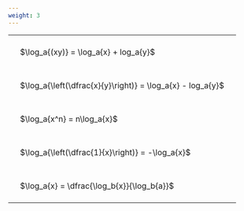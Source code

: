 ```yaml
---
weight: 3
---
```


<style type="text/css">
#T_54d1f th.col_heading {
  text-align: left;
  font-size: 1em;
}
#T_54d1f td {
  text-align: left;
  font-size: 1em;
  padding: 1.5em;
}
</style>
<table id="T_54d1f">
  <thead>
  </thead>
  <tbody>
    <tr>
      <td id="T_54d1f_row0_col0" class="data row0 col0" >$\log_a{(xy)} = \log_a{x} + log_a{y}$</td>
    </tr>
    <tr>
      <td id="T_54d1f_row1_col0" class="data row1 col0" >$\log_a{\left(\dfrac{x}{y}\right)} = \log_a{x} - log_a{y}$</td>
    </tr>
    <tr>
      <td id="T_54d1f_row2_col0" class="data row2 col0" >$\log_a{x^n} = n\log_a{x}$</td>
    </tr>
    <tr>
      <td id="T_54d1f_row3_col0" class="data row3 col0" >$\log_a{\left(\dfrac{1}{x}\right)} = -\log_a{x}$</td>
    </tr>
    <tr>
      <td id="T_54d1f_row4_col0" class="data row4 col0" >$\log_a{x} = \dfrac{\log_b{x}}{\log_b{a}}$</td>
    </tr>
  </tbody>
</table>
